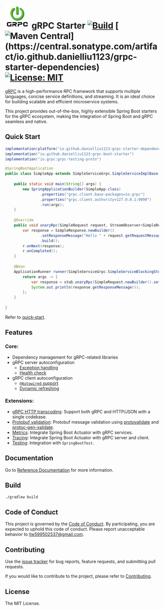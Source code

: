 # <img src="website/static/img/logo.png" width="80" height="80"> gRPC Starter [![Build](https://img.shields.io/github/actions/workflow/status/DanielLiu1123/grpc-starter/build.yml?branch=main)](https://github.com/DanielLiu1123/grpc-starter/actions) [![Maven Central](https://img.shields.io/maven-central/v/io.github.danielliu1123/grpc-starter-dependencies?versionPrefix=3.)](https://central.sonatype.com/artifact/io.github.danielliu1123/grpc-starter-dependencies) [![License: MIT](https://img.shields.io/badge/License-MIT-yellow.svg)](https://opensource.org/licenses/MIT)

[gRPC](https://grpc.io/) is a high-performance RPC framework that supports multiple languages, concise service definitions, and streaming. It is an ideal choice for building scalable and efficient microservice systems.

This project provides out-of-the-box, highly extensible Spring Boot starters for the gRPC ecosystem, making the integration of Spring Boot and gRPC seamless and native.

## Quick Start

```groovy
implementation(platform("io.github.danielliu1123:grpc-starter-dependencies:<latest>"))
implementation("io.github.danielliu1123:grpc-boot-starter")
implementation("io.grpc:grpc-testing-proto")
```

```java
@SpringBootApplication
public class SimpleApp extends SimpleServiceGrpc.SimpleServiceImplBase {

    public static void main(String[] args) {
        new SpringApplicationBuilder(SimpleApp.class)
                .properties("grpc.client.base-packages=io.grpc")
                .properties("grpc.client.authority=127.0.0.1:9090")
                .run(args);
    }

    @Override
    public void unaryRpc(SimpleRequest request, StreamObserver<SimpleResponse> r) {
        var response = SimpleResponse.newBuilder()
                .setResponseMessage("Hello " + request.getRequestMessage())
                .build();
        r.onNext(response);
        r.onCompleted();
    }

    @Bean
    ApplicationRunner runner(SimpleServiceGrpc.SimpleServiceBlockingStub stub) {
        return args -> {
            var response = stub.unaryRpc(SimpleRequest.newBuilder().setRequestMessage("World!").build());
            System.out.println(response.getResponseMessage());
        };
    }

}
```

Refer to [quick-start](examples/quick-start).

## Features

### Core:

- Dependency management for gRPC-related libraries
- gRPC server autoconfiguration
  - [Exception handling](https://danielliu1123.github.io/grpc-starter/docs/server/exception-handing)
  - [Health check](https://danielliu1123.github.io/grpc-starter/docs/server/autoconfiguration#health)
- gRPC client autoconfiguration
  - [`@Autowired` support](https://danielliu1123.github.io/grpc-starter/docs/client/autoconfiguration#inject-client)
  - [Dynamic refreshing](https://danielliu1123.github.io/grpc-starter/docs/client/dynamic-refresh)

### Extensions:

- [gRPC HTTP transcoding](https://danielliu1123.github.io/grpc-starter/docs/extensions/grpc-http-transcoding): Support both gRPC and HTTP/JSON with a single codebase.
- [Protobuf validation](https://danielliu1123.github.io/grpc-starter/docs/extensions/protobuf-validation): Protobuf message validation using [protovalidate](https://github.com/bufbuild/protovalidate-java) and [protoc-gen-validate](https://github.com/bufbuild/protoc-gen-validate).
- [Metrics](https://danielliu1123.github.io/grpc-starter/docs/extensions/metrics): Integrate Spring Boot Actuator with gRPC services.
- [Tracing](https://danielliu1123.github.io/grpc-starter/docs/extensions/tracing): Integrate Spring Boot Actuator with gRPC server and client.
- [Testing](https://danielliu1123.github.io/grpc-starter/docs/extensions/test): Integration with `SpringBootTest`.

## Documentation

Go to [Reference Documentation](https://danielliu1123.github.io/grpc-starter/docs/intro) for more information.

## Build

```shell
./gradlew build
```

## Code of Conduct

This project is governed by the [Code of Conduct](./CODE_OF_CONDUCT.md).
By participating, you are expected to uphold this code of conduct.
Please report unacceptable behavior to llw599502537@gmail.com.

## Contributing

Use the [issue tracker](https://github.com/DanielLiu1123/grpc-starter/issues) for bug reports, feature requests, and submitting pull requests.

If you would like to contribute to the project, please refer to [Contributing](./CONTRIBUTING.md).

## License

The MIT License.
